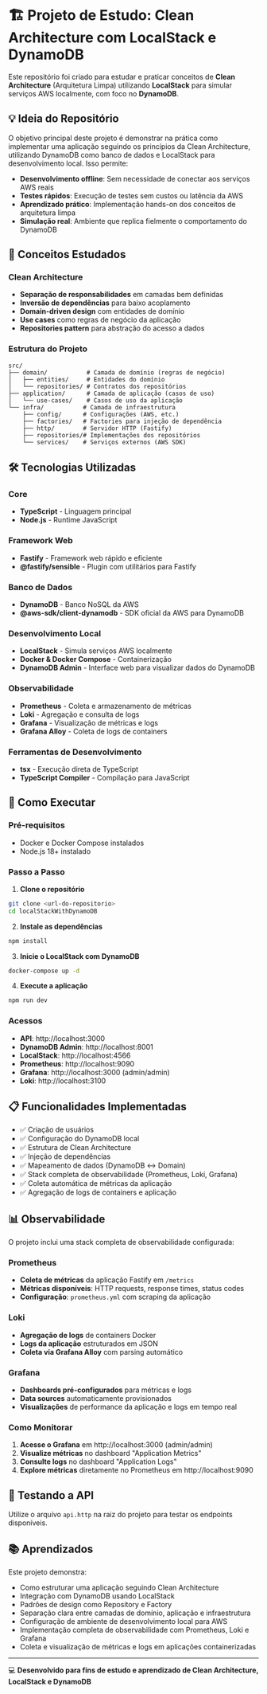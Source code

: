 # 🏗️ Projeto de Estudo: Clean Architecture com LocalStack e DynamoDB

Este repositório foi criado para estudar e praticar conceitos de **Clean Architecture** (Arquitetura Limpa) utilizando **LocalStack** para simular serviços AWS localmente, com foco no **DynamoDB**.

## 💡 Ideia do Repositório

O objetivo principal deste projeto é demonstrar na prática como implementar uma aplicação seguindo os princípios da Clean Architecture, utilizando DynamoDB como banco de dados e LocalStack para desenvolvimento local. Isso permite:

- **Desenvolvimento offline**: Sem necessidade de conectar aos serviços AWS reais
- **Testes rápidos**: Execução de testes sem custos ou latência da AWS
- **Aprendizado prático**: Implementação hands-on dos conceitos de arquitetura limpa
- **Simulação real**: Ambiente que replica fielmente o comportamento do DynamoDB

## 🎯 Conceitos Estudados

### Clean Architecture

- **Separação de responsabilidades** em camadas bem definidas
- **Inversão de dependências** para baixo acoplamento
- **Domain-driven design** com entidades de domínio
- **Use cases** como regras de negócio da aplicação
- **Repositories pattern** para abstração do acesso a dados

### Estrutura do Projeto

```
src/
├── domain/           # Camada de domínio (regras de negócio)
│   ├── entities/     # Entidades do domínio
│   └── repositories/ # Contratos dos repositórios
├── application/      # Camada de aplicação (casos de uso)
│   └── use-cases/    # Casos de uso da aplicação
└── infra/           # Camada de infraestrutura
    ├── config/      # Configurações (AWS, etc.)
    ├── factories/   # Factories para injeção de dependência
    ├── http/        # Servidor HTTP (Fastify)
    ├── repositories/# Implementações dos repositórios
    └── services/    # Serviços externos (AWS SDK)
```

## 🛠️ Tecnologias Utilizadas

### Core

- **TypeScript** - Linguagem principal
- **Node.js** - Runtime JavaScript

### Framework Web

- **Fastify** - Framework web rápido e eficiente
- **@fastify/sensible** - Plugin com utilitários para Fastify

### Banco de Dados

- **DynamoDB** - Banco NoSQL da AWS
- **@aws-sdk/client-dynamodb** - SDK oficial da AWS para DynamoDB

### Desenvolvimento Local

- **LocalStack** - Simula serviços AWS localmente
- **Docker & Docker Compose** - Containerização
- **DynamoDB Admin** - Interface web para visualizar dados do DynamoDB

### Observabilidade

- **Prometheus** - Coleta e armazenamento de métricas
- **Loki** - Agregação e consulta de logs
- **Grafana** - Visualização de métricas e logs
- **Grafana Alloy** - Coleta de logs de containers

### Ferramentas de Desenvolvimento

- **tsx** - Execução direta de TypeScript
- **TypeScript Compiler** - Compilação para JavaScript

## 🚀 Como Executar

### Pré-requisitos

- Docker e Docker Compose instalados
- Node.js 18+ instalado

### Passo a Passo

1. **Clone o repositório**

```bash
git clone <url-do-repositorio>
cd localStackWithDynamoDB
```

2. **Instale as dependências**

```bash
npm install
```

3. **Inicie o LocalStack com DynamoDB**

```bash
docker-compose up -d
```

4. **Execute a aplicação**

```bash
npm run dev
```

### Acessos

- **API**: http://localhost:3000
- **DynamoDB Admin**: http://localhost:8001
- **LocalStack**: http://localhost:4566
- **Prometheus**: http://localhost:9090
- **Grafana**: http://localhost:3000 (admin/admin)
- **Loki**: http://localhost:3100

## 📋 Funcionalidades Implementadas

- ✅ Criação de usuários
- ✅ Configuração do DynamoDB local
- ✅ Estrutura de Clean Architecture
- ✅ Injeção de dependências
- ✅ Mapeamento de dados (DynamoDB ↔ Domain)
- ✅ Stack completa de observabilidade (Prometheus, Loki, Grafana)
- ✅ Coleta automática de métricas da aplicação
- ✅ Agregação de logs de containers e aplicação

## 📊 Observabilidade

O projeto inclui uma stack completa de observabilidade configurada:

### Prometheus

- **Coleta de métricas** da aplicação Fastify em `/metrics`
- **Métricas disponíveis**: HTTP requests, response times, status codes
- **Configuração**: `prometheus.yml` com scraping da aplicação

### Loki

- **Agregação de logs** de containers Docker
- **Logs da aplicação** estruturados em JSON
- **Coleta via Grafana Alloy** com parsing automático

### Grafana

- **Dashboards pré-configurados** para métricas e logs
- **Data sources** automaticamente provisionados
- **Visualizações** de performance da aplicação e logs em tempo real

### Como Monitorar

1. **Acesse o Grafana** em http://localhost:3000 (admin/admin)
2. **Visualize métricas** no dashboard "Application Metrics"
3. **Consulte logs** no dashboard "Application Logs"
4. **Explore métricas** diretamente no Prometheus em http://localhost:9090

## 🧪 Testando a API

Utilize o arquivo `api.http` na raiz do projeto para testar os endpoints disponíveis.

## 📚 Aprendizados

Este projeto demonstra:

- Como estruturar uma aplicação seguindo Clean Architecture
- Integração com DynamoDB usando LocalStack
- Padrões de design como Repository e Factory
- Separação clara entre camadas de domínio, aplicação e infraestrutura
- Configuração de ambiente de desenvolvimento local para AWS
- Implementação completa de observabilidade com Prometheus, Loki e Grafana
- Coleta e visualização de métricas e logs em aplicações containerizadas

---

💻 **Desenvolvido para fins de estudo e aprendizado de Clean Architecture, LocalStack e DynamoDB**
